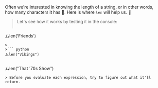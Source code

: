 Often we're interested in knowing the length of a string, or in other words, how many characters it has :straight_ruler:. Here is where `len` will help us. :star_struck:

> Let's see how it works by testing it in the console:
>
>``` python
ムlen('Friends')
```
>
>``` python
ムlen("Vikings")
```
>
>``` python
ムlen("That '70s Show")
```
> Before you evaluate each expression, try to figure out what it'll return.
